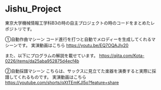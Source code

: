 # Jishu_Project
東京大学機械情報工学科B3の時の自主プロジェクトの時のコードをまとめたレポジトリです。

①自動作曲マシーン
コード進行を打つと自動でメロディーを生成してくれるマシーンです。
実演動画はこちら
https://youtu.be/EQ7OQAJIy20

また、以下にプログラムの解説を載せています。
https://qiita.com/Kota-0226/items/da25aba952875d4ecf4b

②自動採譜マシーン
こちらは、サックスに見立てた楽器を演奏すると実際に採譜してくれるものです。
実演動画はこちら
https://youtube.com/shorts/qXtTEmKJl5o?feature=share


